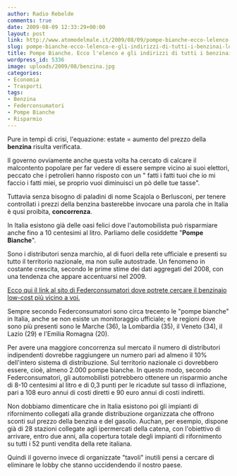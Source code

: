 ```yaml
---
author: Radio Rebelde
comments: true
date: 2009-08-09 12:33:29+00:00
layout: post
link: http://www.atomodelmale.it/2009/08/09/pompe-bianche-ecco-lelenco-e-gli-indirizzi-di-tutti-i-benzinai-low-cost/
slug: pompe-bianche-ecco-lelenco-e-gli-indirizzi-di-tutti-i-benzinai-low-cost
title: Pompe Bianche. Ecco l'elenco e gli indirizzi di tutti i benzinai "low-cost".
wordpress_id: 5336
image: uploads/2009/08/benzina.jpg
categories:
- Economia
- Trasporti
tags:
- Benzina
- Federconsumatori
- Pompe Bianche
- Risparmio
---
```


Pure in tempi di crisi, l'equazione: estate = aumento del prezzo della **benzina** risulta verificata.

Il governo ovviamente anche questa volta ha cercato di calcare il malcontento popolare per far vedere di essere sempre vicino ai suoi elettori, peccato che i petrolieri hanno risposto con un " fatti i fatti tuoi che io mi faccio i fatti miei, se proprio vuoi diminuisci un pò delle tue tasse".

Tuttavia senza bisogno di paladini di nome Scajola o Berlusconi, per tenere controllati i prezzi della benzina basterebbe invocare una parola che in Italia è qusi proibita, **concorrenza**.

In Italia esistono già delle oasi felici dove l'automobilista può risparmiare anche fino a 10 centesimi al litro.
Parliamo delle cosiddette "**Pompe Bianche**".

Sono i distributori senza marchio, al di fuori della rete ufficiale e presenti su tutto il territorio nazionale, ma non sulle autostrade. Un fenomeno in costante crescita, secondo le prime stime dei dati aggregati del 2008, con una tendenza che appare accentuarsi nel 2009.
[](http://www.federconsumatori.it/ShowDoc.asp?nid=20080312162755&t=docu)

[Ecco qui il link al sito di Federconsumatori dove potrete cercare il benzinaio low-cost più vicino a voi.](http://www.federconsumatori.it/ShowDoc.asp?nid=20080312162755&t=docu)

Sempre secondo Federconsumatori sono circa trecento le "pompe bianche" in Italia, anche se non esiste un monitoraggio ufficiale; e le regioni dove sono più presenti sono le Marche (36), la Lombardia (35), il Veneto (34), il Lazio (29) e l'Emilia Romagna (20).

Per avere una maggiore concorrenza sul mercato il numero di distributori indipendenti dovrebbe raggiungere un numero pari ad almeno il 10% dell'intero sistema di distribuzione. Sul territorio nazionale ci dovrebbero essere, cioè, almeno 2.000 pompe bianche. In questo modo, secondo Federconsumatori, gli automobilisti potrebbero ottenere un risparmio anche di 8-10 centesimi al litro e di 0,3 punti per le ricadute sul tasso di inflazione, pari a 108 euro annui di costi diretti e 90 euro annui di costi indiretti.

Non dobbiamo dimenticare che in Italia esistono poi gli impianti di rifornimento collegati alla grande distribuzione organizzata che offrono sconti sul prezzo della benzina e del gasolio. Auchan, per esempio, dispone già di 28 stazioni collegate agli ipermercati della catena, con l'obiettivo di arrivare, entro due anni, alla copertura totale degli impianti di rifornimento su tutti i 52 punti vendita della rete italiana.

Quindi il governo invece di organizzate "tavoli" inutili pensi a cercare di eliminare le lobby che stanno uccidendendo il nostro paese.
